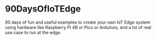 # 90DaysOfIoTEdge
90 days of fun and useful examples to create your own IoT Edge system using hardware like Raspberry Pi 4B or Pico or Arduinos, and a lot of real use case to run at the edge.
